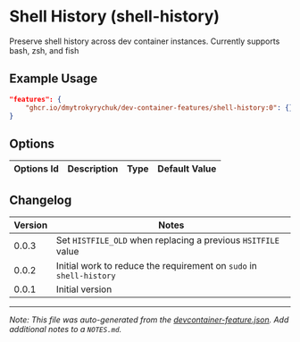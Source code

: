 
# Shell History (shell-history)

Preserve shell history across dev container instances. Currently supports bash, zsh, and fish

## Example Usage

```json
"features": {
    "ghcr.io/dmytrokyrychuk/dev-container-features/shell-history:0": {}
}
```

## Options

| Options Id | Description | Type | Default Value |
|-----|-----|-----|-----|



## Changelog

| Version | Notes                                                               |
| ------- | ------------------------------------------------------------------- |
| 0.0.3   | Set `HISTFILE_OLD` when replacing a previous `HSITFILE` value       |
| 0.0.2   | Initial work to reduce the requirement on `sudo` in `shell-history` |
| 0.0.1   | Initial version                                                     |

---

_Note: This file was auto-generated from the [devcontainer-feature.json](https://github.com/dmytrokyrychuk/dev-container-features/blob/main/src/shell-history/devcontainer-feature.json).  Add additional notes to a `NOTES.md`._
